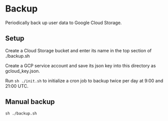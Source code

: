 # Backup

Periodically back up user data to Google Cloud Storage.

## Setup

Create a Cloud Storage bucket and enter its name in the top section of ./backup.sh

Create a GCP service account and save its json key into this directory as gcloud_key.json.

Run `sh ./init.sh` to initialize a cron job to backup twice per day at 9:00 and 21:00 UTC.

## Manual backup

`sh ./backup.sh`
